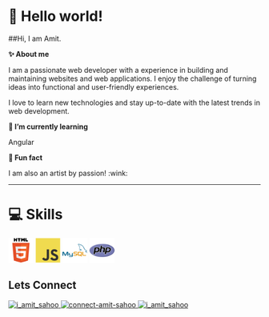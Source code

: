 # :wave: Hello world!

##Hi, I am Amit.

**:sparkles: About me**

<p>I am a passionate web developer with a experience in building and maintaining websites and web applications. I enjoy the challenge of turning ideas into functional and user-friendly experiences.</p>
<p>I love to learn new technologies and stay up-to-date with the latest trends in web development.</p>

**:seedling: I’m currently learning**
<p>Angular</p>

**:dizzy: Fun fact**
<p>I am also an artist by passion! :wink:</p>

<hr>

# :computer: Skills
<div>
    <img src="https://raw.githubusercontent.com/devicons/devicon/master/icons/html5/html5-original-wordmark.svg" alt="HTML5" title="HTML5" width="50" height="50">
    <img src="https://raw.githubusercontent.com/devicons/devicon/master/icons/javascript/javascript-original.svg" alt="Javascript" title="Javascript" width="50" height="50">
    <img src="https://raw.githubusercontent.com/devicons/devicon/master/icons/mysql/mysql-original-wordmark.svg" alt="mySQL" title="mySQL" width="50" height="50">
    <img src="https://raw.githubusercontent.com/devicons/devicon/master/icons/php/php-original.svg" alt="PHP" title="PHP" width="50" height="50">
</div>

## Lets Connect
<div>
    <a href="https://twitter.com/i_amit_sahoo" target="blank">
        <img src="https://raw.githubusercontent.com/rahuldkjain/github-profile-readme-generator/master/src/images/icons/Social/twitter.svg" alt="i_amit_sahoo" height="20" width="30">
    </a>
    <a href="https://linkedin.com/in/connect-amit-sahoo" target="blank">
        <img src="https://raw.githubusercontent.com/rahuldkjain/github-profile-readme-generator/master/src/images/icons/Social/linked-in-alt.svg" alt="connect-amit-sahoo" height="20" width="30">
    </a>
    <a href="https://instagram.com/i_amit_sahoo" target="blank">
        <img src="https://raw.githubusercontent.com/rahuldkjain/github-profile-readme-generator/master/src/images/icons/Social/instagram.svg" alt="i_amit_sahoo" height="20" width="30">
    </a>
</div>
